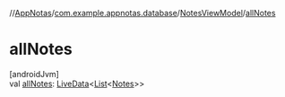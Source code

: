 //[AppNotas](../../../index.md)/[com.example.appnotas.database](../index.md)/[NotesViewModel](index.md)/[allNotes](all-notes.md)

# allNotes

[androidJvm]\
val [allNotes](all-notes.md): [LiveData](https://developer.android.com/reference/kotlin/androidx/lifecycle/LiveData.html)&lt;[List](https://kotlinlang.org/api/latest/jvm/stdlib/kotlin-stdlib/kotlin.collections/-list/index.html)&lt;[Notes](../-notes/index.md)&gt;&gt;
